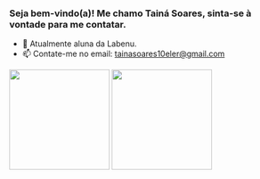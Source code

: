 ### Seja bem-vindo(a)! Me chamo Tainá Soares, sinta-se à vontade para me contatar.



- 🌱 Atualmente aluna da Labenu.
- 📫 Contate-me no email: tainasoares10eler@gmail.com

<div>
  <img height="180em" src="https://github-readme-stats.vercel.app/api?username=TainaSoares&show_icons=true&theme=dark&include_all_commits=true&count_private=true"/>
  <img height="180em" src="https://github-readme-stats.vercel.app/api/top-langs/?username=TainaSoares&layout=compact&theme=dark"/>
</div>
